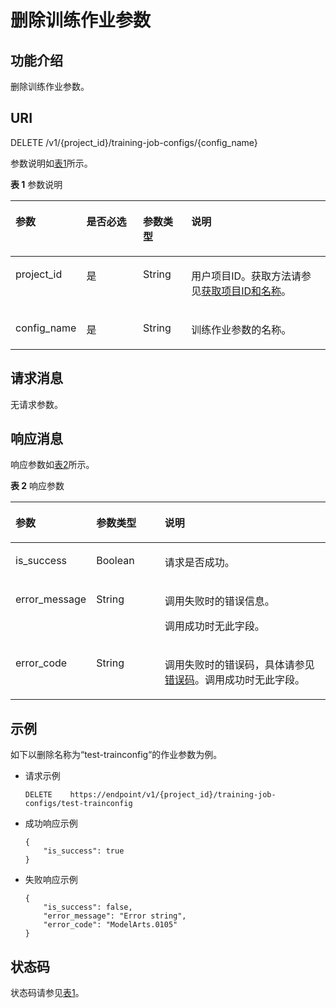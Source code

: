 # 删除训练作业参数<a name="modelarts_03_0061"></a>

## 功能介绍<a name="section16221625"></a>

删除训练作业参数。

## URI<a name="section11776897"></a>

DELETE /v1/\{project\_id\}/training-job-configs/\{config\_name\}

参数说明如[表1](#table486226859532)所示。

**表 1**  参数说明

<a name="table486226859532"></a>
<table><thead align="left"><tr id="row175589539532"><th class="cellrowborder" valign="top" width="20.49%" id="mcps1.2.5.1.1"><p id="p5882069095317"><a name="p5882069095317"></a><a name="p5882069095317"></a>参数</p>
</th>
<th class="cellrowborder" valign="top" width="18.44%" id="mcps1.2.5.1.2"><p id="p6685543195317"><a name="p6685543195317"></a><a name="p6685543195317"></a>是否必选</p>
</th>
<th class="cellrowborder" valign="top" width="15.45%" id="mcps1.2.5.1.3"><p id="p4658084595317"><a name="p4658084595317"></a><a name="p4658084595317"></a>参数类型</p>
</th>
<th class="cellrowborder" valign="top" width="45.62%" id="mcps1.2.5.1.4"><p id="p23681614151847"><a name="p23681614151847"></a><a name="p23681614151847"></a>说明</p>
</th>
</tr>
</thead>
<tbody><tr id="row548219009532"><td class="cellrowborder" valign="top" width="20.49%" headers="mcps1.2.5.1.1 "><p id="p5473019495317"><a name="p5473019495317"></a><a name="p5473019495317"></a>project_id</p>
</td>
<td class="cellrowborder" valign="top" width="18.44%" headers="mcps1.2.5.1.2 "><p id="p396071495317"><a name="p396071495317"></a><a name="p396071495317"></a>是</p>
</td>
<td class="cellrowborder" valign="top" width="15.45%" headers="mcps1.2.5.1.3 "><p id="p5238239495317"><a name="p5238239495317"></a><a name="p5238239495317"></a>String</p>
</td>
<td class="cellrowborder" valign="top" width="45.62%" headers="mcps1.2.5.1.4 "><p id="p1511553195317"><a name="p1511553195317"></a><a name="p1511553195317"></a>用户项目ID。获取方法请参见<a href="获取项目ID和名称.md">获取项目ID和名称</a>。</p>
</td>
</tr>
<tr id="row198702649532"><td class="cellrowborder" valign="top" width="20.49%" headers="mcps1.2.5.1.1 "><p id="p5321015895317"><a name="p5321015895317"></a><a name="p5321015895317"></a>config_name</p>
</td>
<td class="cellrowborder" valign="top" width="18.44%" headers="mcps1.2.5.1.2 "><p id="p1505556995317"><a name="p1505556995317"></a><a name="p1505556995317"></a>是</p>
</td>
<td class="cellrowborder" valign="top" width="15.45%" headers="mcps1.2.5.1.3 "><p id="p1154155695317"><a name="p1154155695317"></a><a name="p1154155695317"></a>String</p>
</td>
<td class="cellrowborder" valign="top" width="45.62%" headers="mcps1.2.5.1.4 "><p id="p6245081595317"><a name="p6245081595317"></a><a name="p6245081595317"></a>训练作业参数的名称。</p>
</td>
</tr>
</tbody>
</table>

## 请求消息<a name="section38883210"></a>

无请求参数。

## 响应消息<a name="section11070993"></a>

响应参数如[表2](#table5371703815645)所示。

**表 2**  响应参数

<a name="table5371703815645"></a>
<table><thead align="left"><tr id="row740119415645"><th class="cellrowborder" valign="top" width="21.50784921507849%" id="mcps1.2.4.1.1"><p id="p5890372115656"><a name="p5890372115656"></a><a name="p5890372115656"></a>参数</p>
</th>
<th class="cellrowborder" valign="top" width="22.297770222977697%" id="mcps1.2.4.1.2"><p id="p5447652915656"><a name="p5447652915656"></a><a name="p5447652915656"></a>参数类型</p>
</th>
<th class="cellrowborder" valign="top" width="56.1943805619438%" id="mcps1.2.4.1.3"><p id="p12966144263911"><a name="p12966144263911"></a><a name="p12966144263911"></a>说明</p>
</th>
</tr>
</thead>
<tbody><tr id="row6687143316228"><td class="cellrowborder" valign="top" width="21.50784921507849%" headers="mcps1.2.4.1.1 "><p id="p2530905217407"><a name="p2530905217407"></a><a name="p2530905217407"></a>is_success</p>
</td>
<td class="cellrowborder" valign="top" width="22.297770222977697%" headers="mcps1.2.4.1.2 "><p id="p2536505617407"><a name="p2536505617407"></a><a name="p2536505617407"></a>Boolean</p>
</td>
<td class="cellrowborder" valign="top" width="56.1943805619438%" headers="mcps1.2.4.1.3 "><p id="p4130369517407"><a name="p4130369517407"></a><a name="p4130369517407"></a>请求是否成功。</p>
</td>
</tr>
<tr id="row142758496236"><td class="cellrowborder" valign="top" width="21.50784921507849%" headers="mcps1.2.4.1.1 "><p id="p14275114915230"><a name="p14275114915230"></a><a name="p14275114915230"></a>error_message</p>
</td>
<td class="cellrowborder" valign="top" width="22.297770222977697%" headers="mcps1.2.4.1.2 "><p id="p9276204919233"><a name="p9276204919233"></a><a name="p9276204919233"></a>String</p>
</td>
<td class="cellrowborder" valign="top" width="56.1943805619438%" headers="mcps1.2.4.1.3 "><p id="p154155962314"><a name="p154155962314"></a><a name="p154155962314"></a>调用失败时的错误信息。</p>
<p id="p1455859112318"><a name="p1455859112318"></a><a name="p1455859112318"></a>调用成功时无此字段。</p>
</td>
</tr>
<tr id="row3990309915645"><td class="cellrowborder" valign="top" width="21.50784921507849%" headers="mcps1.2.4.1.1 "><p id="p5981669415656"><a name="p5981669415656"></a><a name="p5981669415656"></a>error_code</p>
</td>
<td class="cellrowborder" valign="top" width="22.297770222977697%" headers="mcps1.2.4.1.2 "><p id="p469328915656"><a name="p469328915656"></a><a name="p469328915656"></a>String</p>
</td>
<td class="cellrowborder" valign="top" width="56.1943805619438%" headers="mcps1.2.4.1.3 "><p id="p4461216215656"><a name="p4461216215656"></a><a name="p4461216215656"></a>调用失败时的错误码，具体请参见<a href="错误码.md">错误码</a>。调用成功时无此字段。</p>
</td>
</tr>
</tbody>
</table>

## 示例<a name="section122768317218"></a>

如下以删除名称为“test-trainconfig“的作业参数为例。

-   请求示例

    ```
    DELETE    https://endpoint/v1/{project_id}/training-job-configs/test-trainconfig
    ```


-   成功响应示例

    ```
    {
        "is_success": true
    }
    ```

-   失败响应示例

    ```
    {
        "is_success": false,
        "error_message": "Error string",
        "error_code": "ModelArts.0105"
    }
    ```


## 状态码<a name="section16342114917109"></a>

状态码请参见[表1](状态码.md#table1450010510213)。


